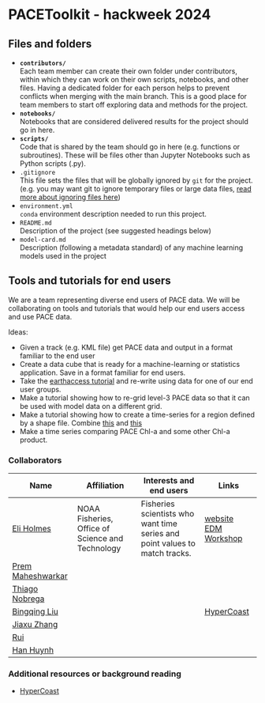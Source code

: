# PACEToolkit - hackweek 2024

## Files and folders

* **`contributors/`**
<br> Each team member can create their own folder under contributors, within which they can work on their own scripts, notebooks, and other files. Having a dedicated folder for each person helps to prevent conflicts when merging with the main branch. This is a good place for team members to start off exploring data and methods for the project.
* **`notebooks/`**
<br> Notebooks that are considered delivered results for the project should go in here.
* **`scripts/`**
<br> Code that is shared by the team should go in here (e.g. functions or subroutines). These will be files other than Jupyter Notebooks such as Python scripts (.py).
* `.gitignore`
<br> This file sets the files that will be globally ignored by `git` for the project. (e.g. you may want git to ignore temporary files or large data files, [read more about ignoring files here](https://docs.github.com/en/get-started/getting-started-with-git/ignoring-files))
* `environment.yml`
<br> `conda` environment description needed to run this project.
* `README.md`
<br> Description of the project (see suggested headings below)
* `model-card.md`
<br> Description (following a metadata standard) of any machine learning models used in the project

## Tools and tutorials for end users

We are a team representing diverse end users of PACE data. We will be collaborating on tools and tutorials that would help our end users access and use PACE data. 

Ideas:

* Given a track (e.g. KML file) get PACE data and output in a format familiar to the end user
* Create a data cube that is ready for a machine-learning or statistics application. Save in a format familiar for end users.
* Take the [earthaccess tutorial](https://pacehackweek.github.io/pace-2024/presentations/hackweek/earthdata_cloud_access.html) and re-write using data for one of our end user groups.
* Make a tutorial showing how to re-grid level-3 PACE data so that it can be used with model data on a different grid.
* Make a tutorial showing how to create a time-series for a region defined by a shape file. Combine [this](https://nmfs-opensci.github.io/EDMW-EarthData-Workshop-2024/tutorials/python/3-extract-satellite-data-within-boundary.html) and [this](https://nmfs-opensci.github.io/EDMW-EarthData-Workshop-2024/tutorials/python/4-data-cubes.html)
* Make a time series comparing PACE Chl-a and some other Chl-a product.
  
### Collaborators

| Name | Affiliation | Interests and end users | Links |
| ------------- | ------------- | ------------- | ------------- |
| [Eli Holmes](https://github.com/eeholmes) | NOAA Fisheries, Office of Science and Technology  | Fisheries scientists who want time series and point values to match tracks.  | [website](https://eeholmes.github.io/) [EDM Workshop](https://nmfs-opensci.github.io/EDMW-EarthData-Workshop-2024/) |
| [Prem Maheshwarkar](https://github.com/pmaheshwarkar) |  |  |  |
| [Thiago Nobrega](https://github.com/thiago-vg) |  |  |  |
| [Bingqing Liu](https://github.com/bingqing-liu) |  |  |  [HyperCoast](https://hypercoast.org/) |
| [Jiaxu Zhang](https://github.com/JiaxuZ) | |  |  |
| [Rui](https://github.com/RuiJinSZ) |   |   |   |
| [Han Huynh](https://github.com/hnhuynh55) |   |   |   |


### Additional resources or background reading

* [HyperCoast](https://hypercoast.org/)

<!--
## Project goals and tasks

### Project goals

List the specific project goals or research questions you want to answer. Think about what outcomes or deliverables you'd like to create (e.g. a series of tutorial notebooks demonstrating how to work with a dataset, results of an anaysis to answer a science question, an example of applying a new analysis method, or a new python package).

* Goal 1
* Goal 2
* ...

### Tasks

What are the individual tasks or steps that need to be taken to achieve each of the project goals identified above? What are the skills that participants will need or will learn and practice to complete each of these tasks? Think about which tasks are dependent on prior tasks, or which tasks can be performed in parallel.

* Task 1 (all team members will learn to use GitHub)
* Task 2 (team members will use the scikit-learn python library)
  * Task 2a (assigned to team member A)
  * Task 2b (assigned to team member B)
* Task 3
* ...

## Project Results

Use this section to briefly summarize your project results. This could take the form of describing the progress your team made to answering a research question, developing a tool or tutorial, interesting things found in exploring a new dataset, lessons learned for applying a new method, personal accomplishments of each team member, or anything else the team wants to share.

You could include figures or images here, links to notebooks or code elsewhere in the repository (such as in the [notebooks](notebooks/) folder), and information on how others can run your notebooks or code.
-->

